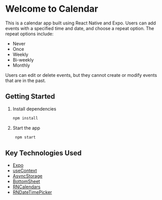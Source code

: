# Welcome to Calendar
This is a calendar app built using React Native and Expo. Users can add events with a specified time and date, and choose a repeat option. The repeat options include:

* Never
* Once
* Weekly
* Bi-weekly
* Monthly

Users can edit or delete events, but they cannot create or modify events that are in the past.
## Getting Started

1. Install dependencies

   ```bash
   npm install
   ```

2. Start the app
   ```bash
    npm start
   ```
   
## Key Technologies Used

- [Expo](https://docs.expo.dev/more/expo-cli/)
- [useContext](https://react.dev/reference/react/useContext)
- [AsyncStorage](https://www.npmjs.com/package/@react-native-async-storage/async-storage)
- [BottomSheet](https://www.npmjs.com/package/@gorhom/bottom-sheet)
- [RNCalendars](https://www.npmjs.com/package/react-native-calendars)
- [RNDateTimePicker](https://www.npmjs.com/package/@react-native-community/datetimepicker)

